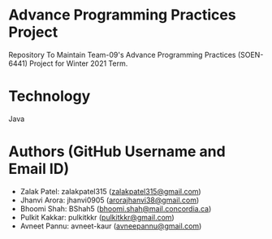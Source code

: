 # Advance Programming Practices Project
Repository To Maintain Team-09's Advance Programming Practices (SOEN-6441) Project for Winter 2021 Term.

# Technology
Java

# Authors (GitHub Username and Email ID)
* Zalak Patel: zalakpatel315 (zalakpatel315@gmail.com)
* Jhanvi Arora: jhanvi0905 (arorajhanvi38@gmail.com)
* Bhoomi Shah: BShah5 (bhoomi.shah@mail.concordia.ca)
* Pulkit Kakkar: pulkitkkr (pulkitkkr@gmail.com)
* Avneet Pannu: avneet-kaur (avneepannu@gmail.com)

